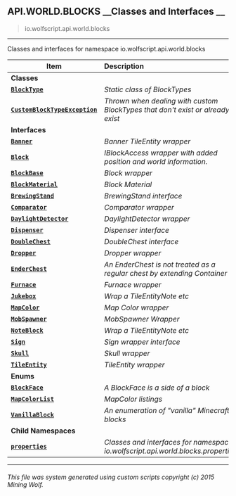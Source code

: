 ## API.WORLD.BLOCKS __Classes and Interfaces __

>io.wolfscript.api.world.blocks

---

Classes and interfaces for namespace io.wolfscript.api.world.blocks

Item | Description   
--- | :--- 
__Classes__|
__[`BlockType`](BlockType.md)__ | _Static class of BlockTypes_ 
__[`CustomBlockTypeException`](CustomBlockTypeException.md)__ | _Thrown when dealing with custom BlockTypes that don't exist or already exist_ 
__Interfaces__|
__[`Banner`](Banner.md)__ | _Banner TileEntity wrapper_ 
__[`Block`](Block.md)__ | _IBlockAccess wrapper with added position and world information._ 
__[`BlockBase`](BlockBase.md)__ | _Block wrapper_ 
__[`BlockMaterial`](BlockMaterial.md)__ | _Block Material_ 
__[`BrewingStand`](BrewingStand.md)__ | _BrewingStand interface_ 
__[`Comparator`](Comparator.md)__ | _Comparator wrapper_ 
__[`DaylightDetector`](DaylightDetector.md)__ | _DaylightDetector wrapper_ 
__[`Dispenser`](Dispenser.md)__ | _Dispenser interface_ 
__[`DoubleChest`](DoubleChest.md)__ | _DoubleChest interface_ 
__[`Dropper`](Dropper.md)__ | _Dropper wrapper_ 
__[`EnderChest`](EnderChest.md)__ | _An EnderChest is not treated as a regular chest by extending Container<T>_ 
__[`Furnace`](Furnace.md)__ | _Furnace wrapper_ 
__[`Jukebox`](Jukebox.md)__ | _Wrap a TileEntityNote etc_ 
__[`MapColor`](MapColor.md)__ | _Map Color wrapper_ 
__[`MobSpawner`](MobSpawner.md)__ | _MobSpawner Wrapper_ 
__[`NoteBlock`](NoteBlock.md)__ | _Wrap a TileEntityNote etc_ 
__[`Sign`](Sign.md)__ | _Sign wrapper interface_ 
__[`Skull`](Skull.md)__ | _Skull wrapper_ 
__[`TileEntity`](TileEntity.md)__ | _TileEntity wrapper_ 
__Enums__|
__[`BlockFace`](BlockFace.md)__ | _A BlockFace is a side of a block_ 
__[`MapColorList`](MapColorList.md)__ | _MapColor listings_ 
__[`VanillaBlock`](VanillaBlock.md)__ | _An enumeration of "vanilla" Minecraft blocks_ 
__Child Namespaces__|
__[`properties`](properties/0.md)__ | _Classes and interfaces for namespace io.wolfscript.api.world.blocks.properties_ 



---



###### This file was system generated using custom scripts copyright (c) 2015 Mining Wolf.
	

